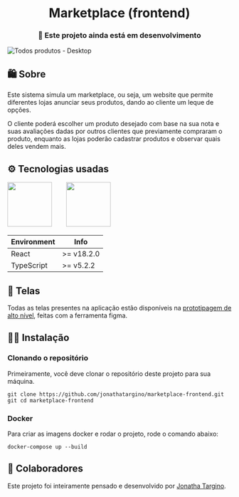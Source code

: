 <h1 align="center">Marketplace (frontend)</h1>
<h3 align="center">🚧 Este projeto ainda está em desenvolvimento</h3>

![Todos produtos - Desktop](https://github.com/jonathatargino/marketplace-frontend/assets/102263444/732f4f8d-70ac-49ff-9960-fc030e14bf48)



## 🛍️ Sobre

<p>
  Este sistema simula um marketplace, ou seja, um website que permite diferentes lojas anunciar seus produtos, dando ao cliente um leque de opções. 
</p>
<p>
  O cliente poderá escolher um produto desejado com base na sua nota e suas avaliações dadas por outros clientes que previamente compraram o produto, enquanto as lojas poderão cadastrar produtos e observar quais deles vendem mais.
</p>

## ⚙️ Tecnologias usadas

<div>
  <img
    src="https://github.com/IFCE-LASIC/lasic-ces-front/assets/102263444/1948553f-cb06-4962-aa66-ec367b488454"
    width="100"
    height="100"
  />
  &nbsp;&nbsp;&nbsp;&nbsp;&nbsp;&nbsp;
  <img
    src="https://github.com/IFCE-LASIC/lasic-ces-front/assets/102263444/4e898bb4-5fcb-41ed-947b-0644b01b4d6a"
    width="100"
    height="100"
  />

</div>

| Environment | Info |
|---|---|
| React | >= v18.2.0 |
| TypeScript | >= v5.2.2 |

## 🎨 Telas
Todas as telas presentes na aplicação estão disponíveis na <a href="https://www.figma.com/file/2y1V4R6NseevJFE3EPJOwW/Marketplace?type=design&node-id=0%3A1&mode=design&t=RgzDYEoJu7BNPHnd-1">prototipagem de alto nível</a>, feitas com a ferramenta figma.

## 👨‍💻 Instalação
### Clonando o repositório
Primeiramente, você deve clonar o repositório deste projeto para sua máquina.

```
git clone https://github.com/jonathatargino/marketplace-frontend.git
git cd marketplace-frontend
```

### Docker
Para criar as imagens docker e rodar o projeto, rode o comando abaixo:

```
docker-compose up --build
``` 

## 🧑 Colaboradores
Este projeto foi inteiramente pensado e desenvolvido por <a href="https://github.com/jonathatargino">Jonatha Targino</a>.
